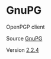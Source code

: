 # GnuPG

OpenPGP client

Source [GnuPG](https://git.gnupg.org/cgi-bin/gitweb.cgi?p=gnupg.git)

Version [2.2.4](https://git.gnupg.org/cgi-bin/gitweb.cgi?p=gnupg.git;a=tag;h=gnupg-2.2.4)
